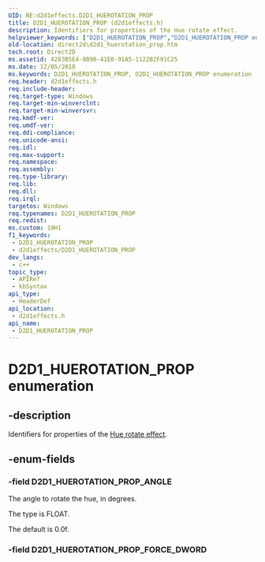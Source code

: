 ```yaml
---
UID: NE:d2d1effects.D2D1_HUEROTATION_PROP
title: D2D1_HUEROTATION_PROP (d2d1effects.h)
description: Identifiers for properties of the Hue rotate effect.
helpviewer_keywords: ["D2D1_HUEROTATION_PROP","D2D1_HUEROTATION_PROP enumeration [Direct2D]","D2D1_HUEROTATION_PROP_ANGLE","d2d1effects/D2D1_HUEROTATION_PROP","d2d1effects/D2D1_HUEROTATION_PROP_ANGLE","direct2d.d2d1_huerotation_prop"]
old-location: direct2d\d2d1_huerotation_prop.htm
tech.root: Direct2D
ms.assetid: 4283B5E4-9B90-41E0-91A5-1122B2F91C25
ms.date: 12/05/2018
ms.keywords: D2D1_HUEROTATION_PROP, D2D1_HUEROTATION_PROP enumeration [Direct2D], D2D1_HUEROTATION_PROP_ANGLE, d2d1effects/D2D1_HUEROTATION_PROP, d2d1effects/D2D1_HUEROTATION_PROP_ANGLE, direct2d.d2d1_huerotation_prop
req.header: d2d1effects.h
req.include-header: 
req.target-type: Windows
req.target-min-winverclnt: 
req.target-min-winversvr: 
req.kmdf-ver: 
req.umdf-ver: 
req.ddi-compliance: 
req.unicode-ansi: 
req.idl: 
req.max-support: 
req.namespace: 
req.assembly: 
req.type-library: 
req.lib: 
req.dll: 
req.irql: 
targetos: Windows
req.typenames: D2D1_HUEROTATION_PROP
req.redist: 
ms.custom: 19H1
f1_keywords:
 - D2D1_HUEROTATION_PROP
 - d2d1effects/D2D1_HUEROTATION_PROP
dev_langs:
 - c++
topic_type:
 - APIRef
 - kbSyntax
api_type:
 - HeaderDef
api_location:
 - d2d1effects.h
api_name:
 - D2D1_HUEROTATION_PROP
---
```


# D2D1_HUEROTATION_PROP enumeration


## -description

Identifiers for properties of the <a href="https://docs.microsoft.com/windows/desktop/Direct2D/hue-rotate">Hue rotate effect</a>.

## -enum-fields

### -field D2D1_HUEROTATION_PROP_ANGLE

The angle to rotate the hue, in degrees.
          

The type is FLOAT.

The default is 0.0f.

### -field D2D1_HUEROTATION_PROP_FORCE_DWORD

